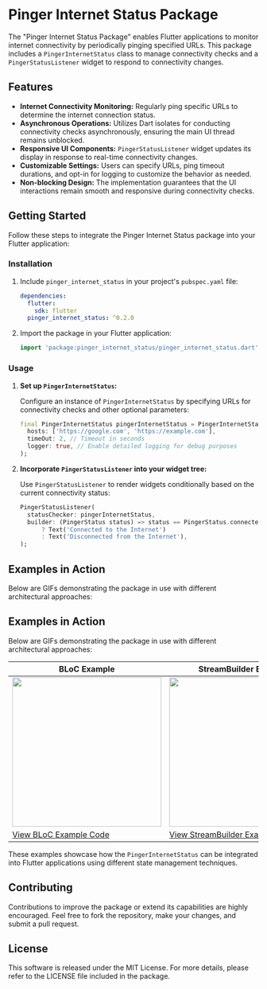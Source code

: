 # Pinger Internet Status Package

The "Pinger Internet Status Package" enables Flutter applications to monitor internet connectivity by periodically pinging specified URLs. This package includes a `PingerInternetStatus` class to manage connectivity checks and a `PingerStatusListener` widget to respond to connectivity changes.

## Features

- **Internet Connectivity Monitoring:** Regularly ping specific URLs to determine the internet connection status.
- **Asynchronous Operations:** Utilizes Dart isolates for conducting connectivity checks asynchronously, ensuring the main UI thread remains unblocked.
- **Responsive UI Components:** `PingerStatusListener` widget updates its display in response to real-time connectivity changes.
- **Customizable Settings:** Users can specify URLs, ping timeout durations, and opt-in for logging to customize the behavior as needed.
- **Non-blocking Design:** The implementation guarantees that the UI interactions remain smooth and responsive during connectivity checks.

## Getting Started

Follow these steps to integrate the Pinger Internet Status package into your Flutter application:

### Installation

1. Include `pinger_internet_status` in your project's `pubspec.yaml` file:

    ```yaml
    dependencies:
      flutter:
        sdk: flutter
      pinger_internet_status: ^0.2.0
    ```

2. Import the package in your Flutter application:

    ```dart
    import 'package:pinger_internet_status/pinger_internet_status.dart';
    ```

### Usage

1. **Set up `PingerInternetStatus`:**

   Configure an instance of `PingerInternetStatus` by specifying URLs for connectivity checks and other optional parameters:

    ```dart
    final PingerInternetStatus pingerInternetStatus = PingerInternetStatus(
      hosts: ['https://google.com', 'https://example.com'],
      timeOut: 2, // Timeout in seconds
      logger: true, // Enable detailed logging for debug purposes
    );
    ```

2. **Incorporate `PingerStatusListener` into your widget tree:**

   Use `PingerStatusListener` to render widgets conditionally based on the current connectivity status:

    ```dart
    PingerStatusListener(
      statusChecker: pingerInternetStatus,
      builder: (PingerStatus status) => status == PingerStatus.connected
          ? Text('Connected to the Internet')
          : Text('Disconnected from the Internet'),
    );
    ```

## Examples in Action

Below are GIFs demonstrating the package in use with different architectural approaches:

## Examples in Action

Below are GIFs demonstrating the package in use with different architectural approaches:

| BLoC Example                                  | StreamBuilder Example                              |
|------------------------------------------|----------------------------------------------------|
| <img src="https://github.com/TrachukV/pinger_internet_status-main/blob/main/example_bloc.gif" width="300"> | <img src="https://github.com/TrachukV/pinger_internet_status-main/blob/main/example_streambuilder.gif" width="300"> |
| [View BLoC Example Code](https://github.com/TrachukV/pinger_internet_status-main/example/lib/example_bloc) | [View StreamBuilder Example Code](https://github.com/TrachukV/pinger_internet_status-main/example/lib/example_stream_builder) |

These examples showcase how the `PingerInternetStatus` can be integrated into Flutter applications using different state management techniques.


## Contributing

Contributions to improve the package or extend its capabilities are highly encouraged. Feel free to fork the repository, make your changes, and submit a pull request.

## License

This software is released under the MIT License. For more details, please refer to the LICENSE file included in the package.
